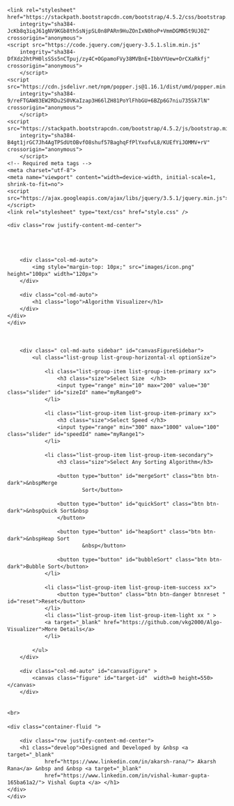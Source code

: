 <!DOCTYPE html>
<html>

<head>
	<title>Algo Visualizer</title>
	<link rel="icon" href="images/icon.png">
	<link href="https://fonts.googleapis.com/css2?family=Rye&display=swap" rel="stylesheet">
	<link href="https://fonts.googleapis.com/css2?family=Chelsea+Market&display=swap" rel="stylesheet">

	<link rel="stylesheet" href="https://stackpath.bootstrapcdn.com/bootstrap/4.5.2/css/bootstrap.min.css"
		integrity="sha384-JcKb8q3iqJ61gNV9KGb8thSsNjpSL0n8PARn9HuZOnIxN0hoP+VmmDGMN5t9UJ0Z" crossorigin="anonymous">
	<script src="https://code.jquery.com/jquery-3.5.1.slim.min.js"
		integrity="sha384-DfXdz2htPH0lsSSs5nCTpuj/zy4C+OGpamoFVy38MVBnE+IbbVYUew+OrCXaRkfj" crossorigin="anonymous">
		</script>
	<script src="https://cdn.jsdelivr.net/npm/popper.js@1.16.1/dist/umd/popper.min.js"
		integrity="sha384-9/reFTGAW83EW2RDu2S0VKaIzap3H66lZH81PoYlFhbGU+6BZp6G7niu735Sk7lN" crossorigin="anonymous">
		</script>
	<script src="https://stackpath.bootstrapcdn.com/bootstrap/4.5.2/js/bootstrap.min.js"
		integrity="sha384-B4gt1jrGC7Jh4AgTPSdUtOBvfO8shuf57BaghqFfPlYxofvL8/KUEfYiJOMMV+rV" crossorigin="anonymous">
		</script>
	<!-- Required meta tags -->
	<meta charset="utf-8">
	<meta name="viewport" content="width=device-width, initial-scale=1, shrink-to-fit=no">
	<script src="https://ajax.googleapis.com/ajax/libs/jquery/3.5.1/jquery.min.js"></script>
	<link rel="stylesheet" type="text/css" href="style.css" />
</head>

<body>
	<div class="container-fluid ">
		
	<div class="row justify-content-md-center">
		  



		<div class="col-md-auto">
			<img style="margin-top: 10px;" src="images/icon.png" height="100px" width="120px">
		</div>

		<div class="col-md-auto">
			<h1 class="logo">Algorithm Visualizer</h1>
		</div>
	</div>
	</div>


	
		<div class=" col-md-auto sidebar" id="canvasFigureSidebar">
			<ul class="list-group list-group-horizontal-xl optionSize">

				<li class="list-group-item list-group-item-primary xx">
					<h3 class="size">Select Size  </h3>
					<input type="range" min="10" max="200" value="30" class="slider" id="sizeId" name="myRange0">
				</li>

				<li class="list-group-item list-group-item-primary xx">
					<h3 class="size">Select Speed </h3>
					<input type="range" min="300" max="1000" value="100" class="slider" id="speedId" name="myRange1">
				</li>

				<li class="list-group-item list-group-item-secondary">
					<h3 class="size">Select Any Sorting Algorithm</h3>

					<button type="button" id="mergeSort" class="btn btn-dark">&nbspMerge
							Sort</button>

					<button type="button" id="quickSort" class="btn btn-dark">&nbspQuick Sort&nbsp
					</button>

					<button type="button" id="heapSort" class="btn btn-dark">&nbspHeap Sort
							&nbsp</button>

					<button type="button" id="bubbleSort" class="btn btn-dark">Bubble Sort</button>
				</li>

				<li class="list-group-item list-group-item-success xx">
					<button type="button" class="btn btn-danger btnreset " id="reset">Reset</button>
				</li>
				<li class="list-group-item list-group-item-light xx " >
				<a target="_blank" href="https://github.com/vkg2000/Algo-Visualizer">More Details</a>
				</li>

			</ul>
		</div>

		<div class="col-md-auto" id="canvasFigure" >
			<canvas class="figure" id="target-id"  width=0 height=550></canvas>
		</div>


	<br>

	<div class="container-fluid ">
		
		<div class="row justify-content-md-center">
		<h1 class="develop">Designed and Developed by &nbsp <a target="_blank"
				href="https://www.linkedin.com/in/akarsh-rana/"> Akarsh Rana</a> &nbsp and &nbsp <a target="_blank"
				href="https://www.linkedin.com/in/vishal-kumar-gupta-165ba61a2/"> Vishal Gupta </a> </h1>
	</div>
	</div>


</body>
<script type="text/javascript" src="script.js"></script>

</html>
